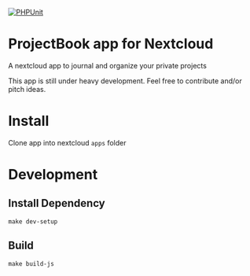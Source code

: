 [![PHPUnit](https://github.com/jszeibert/projectbook/actions/workflows/phpunit.yml/badge.svg)](https://github.com/jszeibert/projectbook/actions/workflows/phpunit.yml)

# ProjectBook app for Nextcloud

A nextcloud app to journal and organize your private projects

This app is still under heavy development.
Feel free to contribute and/or pitch ideas.

# Install

Clone app into nextcloud `apps` folder

# Development

## Install Dependency

`make dev-setup`

## Build

`make build-js`